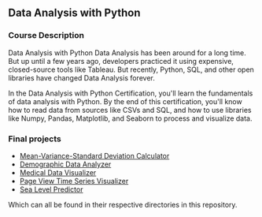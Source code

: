 ## Data Analysis with Python

### Course Description
Data Analysis with Python
Data Analysis has been around for a long time. But up until a few years ago, developers practiced it using expensive, closed-source tools like Tableau. But recently, Python, SQL, and other open libraries have changed Data Analysis forever.

In the Data Analysis with Python Certification, you'll learn the fundamentals of data analysis with Python. By the end of this certification, you'll know how to read data from sources like CSVs and SQL, and how to use libraries like Numpy, Pandas, Matplotlib, and Seaborn to process and visualize data.

### Final projects
- [Mean-Variance-Standard Deviation Calculator](https://github.com/sara-stojkov/FreeCodeCamp_Courses/tree/main/Data%20Analysis%20with%20Python/01%20Mean-Variance-Standard%20Deviation%20Calculator)
- [Demographic Data Analyzer](https://github.com/sara-stojkov/FreeCodeCamp_Courses/tree/main/Data%20Analysis%20with%20Python/02%20Demographic%20Data%20Analyzer)
- [Medical Data Visualizer](https://github.com/sara-stojkov/FreeCodeCamp_Courses/tree/main/Data%20Analysis%20with%20Python/03%20Medical%20Data%20Visualizer)
- [Page View Time Series Visualizer](https://github.com/sara-stojkov/FreeCodeCamp_Courses/tree/main/Data%20Analysis%20with%20Python/04%20Page%20View%20Time%20Series%20Visualizer)
- [Sea Level Predictor](https://github.com/sara-stojkov/FreeCodeCamp_Courses/tree/main/Data%20Analysis%20with%20Python/05%20Sea%20Level%20Predictor)

Which can all be found in their respective directories in this repository.
